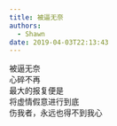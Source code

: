 ```yaml
---
title: 被逼无奈
authors:
  - Shawn
date: 2019-04-03T22:13:43
---
```



被逼无奈  
心碎不再  
最大的报复便是  
将虚情假意进行到底  
伤我者，永远也得不到我心